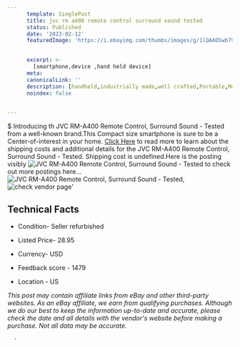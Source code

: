 ```yaml
---
      template: SinglePost
      title: jvc rm a400 remote control surround sound tested
      status: Published
      date: '2023-02-12'
      featuredImage: 'https://i.ebayimg.com/thumbs/images/g/1lQAAOSwb79j5be2/s-l225.jpg'
       

      excerpt: >-
        [smartphone,device ,hand held device]
      meta:
      canonicalLink: ''
      description: [handheld,industrially made,well crafted,Portable,Mobile,Compact,Convenient,Lightweight,Maneuverable,Man-portable,Miniature,Carriable,Hand-held,Light,Holdable,Transportable,Mobile device,Pocket-sized,On-the-go,Wireless,Cordless,Compact size,Convenient size, smartphone,device ,hand held device]
      noindex: false
      

---
```

$
      Introducing th JVC RM-A400 Remote Control, Surround Sound - Tested from a well-known brand.This Compact size smartphone is sure to be a Center-of-interest in your home. [Click Here](https://www.ebay.com/itm/185771103288?hash=item2b40d21438%3Ag%3A1lQAAOSwb79j5be2&mkevt=1&mkcid=1&mkrid=711-53200-19255-0&campid=%253CePNCampaignId%253E&customid=%253CreferenceId%253E&toolid=10049) to read more to learn about the shipping costs and additional details for the JVC RM-A400 Remote Control, Surround Sound - Tested. Shipping cost is undefined.Here is the posting visibly ![JVC RM-A400 Remote Control, Surround Sound - Tested](https://i.ebayimg.com/thumbs/images/g/1lQAAOSwb79j5be2/s-l225.jpg) to check out more postings here... ![JVC RM-A400 Remote Control, Surround Sound - Tested](https://i.ebayimg.com/images/g/1lQAAOSwb79j5be2/s-l1200.jpg), ![check vendor page](https://origin-galleryplus.ebayimg.com/ws/web/185771103288_2_0_1/225x225.jpg,https://origin-galleryplus.ebayimg.com/ws/web/185771103288_3_0_1/225x225.jpg,https://origin-galleryplus.ebayimg.com/ws/web/185771103288_4_0_1/225x225.jpg)'

      

 ## Technical Facts 



     
      

 - Condition- Seller refurbished 


      

 - Listed Price- 28.95 


      

 - Currency- USD 


      

 - Feedback score - 1479 


      

 - Location - US 


      
      

 *_This post may contain affiliate links from eBay and other third-party websites. As an eBay affiliate, we earn from qualifying purchases. Although we do our best to keep the information up-to-date and accurate, please check the date and all details with the vendor's website before making a purchase. Not all data may be accurate._*




      -
